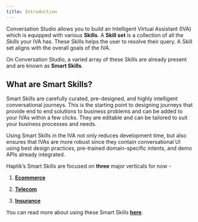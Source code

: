 ```yaml
---
title: Introduction
---
```


Conversation Studio allows you to build an Intelligent Virtual Assistant (IVA) which is equipped with various **Skills**. A **Skill set** is a collection of all the _Skills_ your IVA has. These Skills helps the user to resolve their query. A Skill set aligns with the overall goals of the IVA. 

On Conversation Studio, a varied array of these Skills are already present and are known as **Smart Skills**.

## What are Smart Skills?

Smart Skills are carefully curated, pre-designed, and highly intelligent conversational journeys. This is the starting point to designing journeys that provide end to end solutions to business problems and can be added to your IVAs within a few clicks. They are editable and can be tailored to suit your business processes and needs.

Using Smart Skills in the IVA not only reduces development time, but also ensures that IVAs are more robust since they contain conversational UI using best design practices, pre-trained domain-specific intents, and demo APIs already integrated.

Haptik’s Smart Skills are focused on **three** major verticals for now -

1. 	[**Ecommerce**](https://docs.haptik.ai/bot-builder/basic/ecommerce)

2. 	[**Telecom**](https://docs.haptik.ai/bot-builder/basic/telecom)

3. 	[**Insurance**](https://docs.haptik.ai/bot-builder/basic/insurance)

You can read more about using these Smart Skills [**here**](https://docs.haptik.ai/bot-builder/basic/making-first-bot).
